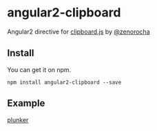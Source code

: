 ﻿# angular2-clipboard

 Angular2  directive for [clipboard.js](http://zenorocha.github.io/clipboard.js/) by [@zenorocha](https://twitter.com/zenorocha)

## Install

You can get it on npm.

```
npm install angular2-clipboard --save
```

## Example

[plunker](http://embed.plnkr.co/PD4Ap8/)